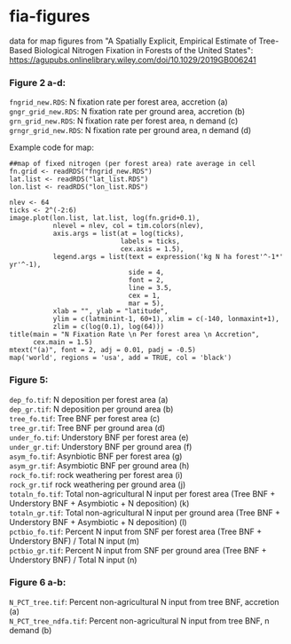 # fia-figures
data for map figures from "A Spatially Explicit, Empirical Estimate of Tree-Based Biological Nitrogen Fixation in Forests of the United States": https://agupubs.onlinelibrary.wiley.com/doi/10.1029/2019GB006241

### Figure 2 a-d:
`fngrid_new.RDS`: N fixation rate per forest area, accretion (a)  
`gngr_grid_new.RDS`: N fixation rate per ground area, accretion (b)  
`grn_grid_new.RDS`: N fixation rate per forest area, n demand (c)  
`grngr_grid_new.RDS`: N fixation rate per ground area, n demand (d)  

Example code for map:
```
##map of fixed nitrogen (per forest area) rate average in cell
fn.grid <- readRDS("fngrid_new.RDS")
lat.list <- readRDS("lat_list.RDS")
lon.list <- readRDS("lon_list.RDS")

nlev <- 64
ticks <- 2^(-2:6)
image.plot(lon.list, lat.list, log(fn.grid+0.1), 
           nlevel = nlev, col = tim.colors(nlev),
           axis.args = list(at = log(ticks), 
                            labels = ticks,
                            cex.axis = 1.5),
           legend.args = list(text = expression('kg N ha forest'^-1*' yr'^-1), 
                              side = 4, 
                              font = 2, 
                              line = 3.5, 
                              cex = 1,
                              mar = 5),
           xlab = "", ylab = "latitude",
           ylim = c(latminint-1, 60+1), xlim = c(-140, lonmaxint+1),
           zlim = c(log(0.1), log(64)))
title(main = "N Fixation Rate \n Per forest area \n Accretion", 
      cex.main = 1.5)
mtext("(a)", font = 2, adj = 0.01, padj = -0.5)
map('world', regions = 'usa', add = TRUE, col = 'black')
```

### Figure 5:
`dep_fo.tif`: N deposition per forest area (a)  
`dep_gr.tif`: N deposition per ground area (b)  
`tree_fo.tif`: Tree BNF per forest area (c)  
`tree_gr.tif`: Tree BNF per ground area (d)  
`under_fo.tif`: Understory BNF per forest area (e)  
`under_gr.tif`: Understory BNF per ground area (f)  
`asym_fo.tif`: Asynbiotic BNF per forest area (g)  
`asym_gr.tif`: Asymbiotic BNF per ground area (h)  
`rock_fo.tif`: rock weathering per forest area (i)  
`rock_gr.tif` rock weathering per ground area (j)  
`totaln_fo.tif`: Total non-agricultural N input per forest area (Tree BNF + Understory BNF + Asymbiotic + N deposition) (k)  
`totaln_gr.tif`: Total non-agricultural N input per ground area (Tree BNF + Understory BNF + Asymbiotic + N deposition) (l)  
`pctbio_fo.tif`: Percent N input from SNF per forest area (Tree BNF + Understory BNF) / Total N input (m)  
`pctbio_gr.tif`: Percent N input from SNF per ground area (Tree BNF + Understory BNF) / Total N input (n)  

### Figure 6 a-b:
`N_PCT_tree.tif`: Percent non-agricultural N input from tree BNF, accretion (a)  
`N_PCT_tree_ndfa.tif`: Percent non-agricultural N input from tree BNF, n demand (b)  

